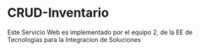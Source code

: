 # CRUD-Inventario
Este Servicio Web es implementado por el equipo 2, de la EE de Tecnologias para la Integracion de Soluciones 
